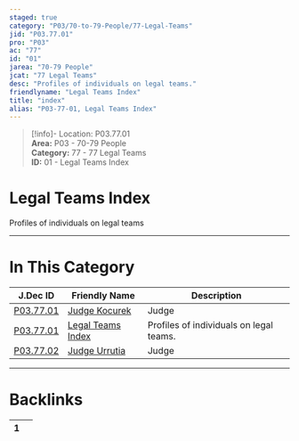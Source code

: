 ```yaml
---  
staged: true  
category: "P03/70-to-79-People/77-Legal-Teams"  
jid: "P03.77.01"  
pro: "P03"  
ac: "77"  
id: "01"  
jarea: "70-79 People"  
jcat: "77 Legal Teams"  
desc: "Profiles of individuals on legal teams."  
friendlyname: "Legal Teams Index"  
title: "index"  
alias: "P03-77-01, Legal Teams Index"  
---  
```

>[!info]- Location: P03.77.01  
>**Area:** P03 - 70-79 People  
>**Category:** 77 - 77 Legal Teams  
>**ID:** 01 - Legal Teams Index  
  
# Legal Teams Index  
  
Profiles of individuals on legal teams  
   
  
  
---  
# In This Category  
  
| J.Dec ID                                                                                    | Friendly Name                                                                                   | Description                             |  
| ------------------------------------------------------------------------------------------- | ----------------------------------------------------------------------------------------------- | --------------------------------------- |  
| [P03.77.01](./01-Judge-Kocurek.md#) | [Judge Kocurek](./01-Judge-Kocurek.md#) | Judge                                   |  
| [P03.77.01](index.md#)            | [Legal Teams Index](index.md#)        | Profiles of individuals on legal teams. |  
| [P03.77.02](./02-Judge-Urrutia.md#) | [Judge Urrutia](./02-Judge-Urrutia.md#) | Judge                                   |  
  
  
---  
# Backlinks  
<div><table class="dataview table-view-table"><thead class="table-view-thead"><tr class="table-view-tr-header"><th class="table-view-th"><span></span><span class="dataview small-text">1</span></th><th class="table-view-th"><span></span></th></tr></thead><tbody class="table-view-tbody"></tbody></table></div>